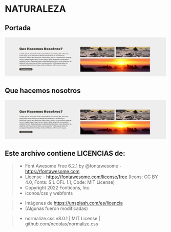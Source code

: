 # NATURALEZA

## Portada

<img src="https://github.com/SergiCodeDev/html-css-javascript/blob/main/NATURALEZA/README/quehacemosnosotros.PNG?raw=true" alt="portada">

## Que hacemos nosotros

<img src="https://github.com/SergiCodeDev/html-css-javascript/blob/main/NATURALEZA/README/quehacemosnosotros.PNG?raw=true" alt="que hacemos nosotros">

## Este archivo contiene LICENCIAS de:

> * Font Awesome Free 6.2.1 by @fontawesome - https://fontawesome.com
> * License - https://fontawesome.com/license/free (Icons: CC BY 4.0, Fonts: SIL OFL 1.1, Code: MIT License)
> * Copyright 2022 Fonticons, Inc.
> * iconos/css y webfonts

> * Imágenes de https://unsplash.com/es/licencia
> * (Algunas fueron modificadas)

> * normalize.css v8.0.1 | MIT License | github.com/necolas/normalize.css